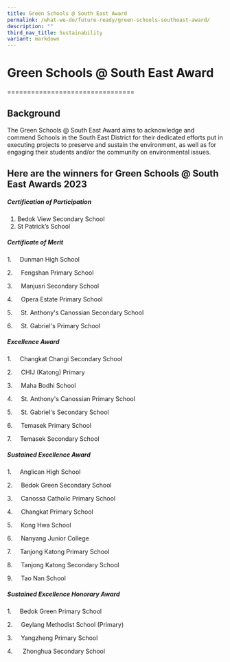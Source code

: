 ```yaml
---
title: Green Schools @ South East Award
permalink: /what-we-do/future-ready/green-schools-southeast-award/
description: ""
third_nav_title: Sustainability
variant: markdown
---
```

# Green Schools @ South East Award
================================

## Background


The Green Schools @ South East Award aims to acknowledge and commend Schools in the South East District for their dedicated efforts put in executing projects to preserve and sustain the environment, as well as for engaging their students and/or the community on environmental issues.

## Here are the winners for Green Schools @ South East Awards 2023


##### Certification of Participation

1.  Bedok View Secondary School
2.  St Patrick’s School

##### Certificate of Merit

1.     Dunman High School

2.     Fengshan Primary School

3.     Manjusri Secondary School

4.     Opera Estate Primary School

5.     St. Anthony's Canossian Secondary School

6.     St. Gabriel's Primary School

##### Excellence Award

1.     Changkat Changi Secondary School

2.     CHIJ (Katong) Primary

3.     Maha Bodhi School

4.     St. Anthony's Canossian Primary School

5.     St. Gabriel's Secondary School

6.     Temasek Primary School

7.     Temasek Secondary School

##### Sustained Excellence Award

1.     Anglican High School

2.     Bedok Green Secondary School

3.     Canossa Catholic Primary School

4.     Changkat Primary School

5.     Kong Hwa School

6.     Nanyang Junior College

7.     Tanjong Katong Primary School

8.     Tanjong Katong Secondary School

9.     Tao Nan School

##### Sustained Excellence Honorary Award

1.     Bedok Green Primary School

2.     Geylang Methodist School (Primary)

3.     Yangzheng Primary School

4.      Zhonghua Secondary School